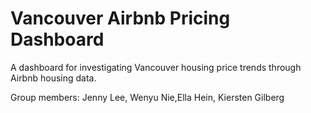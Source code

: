 # Vancouver Airbnb Pricing Dashboard
A dashboard for investigating Vancouver housing price trends through Airbnb housing data.

Group members: Jenny Lee, Wenyu Nie,Ella Hein, Kiersten Gilberg


